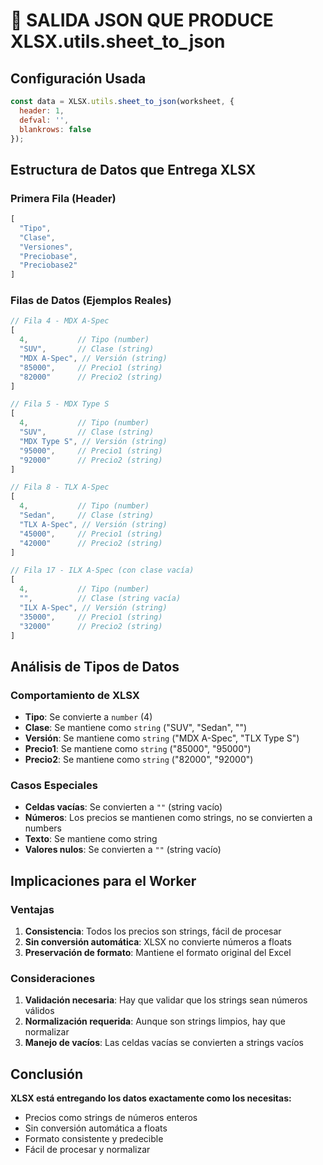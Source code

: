 # 🔬 SALIDA JSON QUE PRODUCE XLSX.utils.sheet_to_json

## Configuración Usada
```javascript
const data = XLSX.utils.sheet_to_json(worksheet, { 
  header: 1, 
  defval: '', 
  blankrows: false 
});
```

## Estructura de Datos que Entrega XLSX

### Primera Fila (Header)
```javascript
[
  "Tipo",
  "Clase", 
  "Versiones",
  "Preciobase",
  "Preciobase2"
]
```

### Filas de Datos (Ejemplos Reales)
```javascript
// Fila 4 - MDX A-Spec
[
  4,           // Tipo (number)
  "SUV",       // Clase (string)
  "MDX A-Spec", // Versión (string)
  "85000",     // Precio1 (string)
  "82000"      // Precio2 (string)
]

// Fila 5 - MDX Type S
[
  4,           // Tipo (number)
  "SUV",       // Clase (string)
  "MDX Type S", // Versión (string)
  "95000",     // Precio1 (string)
  "92000"      // Precio2 (string)
]

// Fila 8 - TLX A-Spec
[
  4,           // Tipo (number)
  "Sedan",     // Clase (string)
  "TLX A-Spec", // Versión (string)
  "45000",     // Precio1 (string)
  "42000"      // Precio2 (string)
]

// Fila 17 - ILX A-Spec (con clase vacía)
[
  4,           // Tipo (number)
  "",          // Clase (string vacía)
  "ILX A-Spec", // Versión (string)
  "35000",     // Precio1 (string)
  "32000"      // Precio2 (string)
]
```

## Análisis de Tipos de Datos

### Comportamiento de XLSX
- **Tipo**: Se convierte a `number` (4)
- **Clase**: Se mantiene como `string` ("SUV", "Sedan", "")
- **Versión**: Se mantiene como `string` ("MDX A-Spec", "TLX Type S")
- **Precio1**: Se mantiene como `string` ("85000", "95000")
- **Precio2**: Se mantiene como `string` ("82000", "92000")

### Casos Especiales
- **Celdas vacías**: Se convierten a `""` (string vacío)
- **Números**: Los precios se mantienen como strings, no se convierten a numbers
- **Texto**: Se mantiene como string
- **Valores nulos**: Se convierten a `""` (string vacío)

## Implicaciones para el Worker

### Ventajas
1. **Consistencia**: Todos los precios son strings, fácil de procesar
2. **Sin conversión automática**: XLSX no convierte números a floats
3. **Preservación de formato**: Mantiene el formato original del Excel

### Consideraciones
1. **Validación necesaria**: Hay que validar que los strings sean números válidos
2. **Normalización requerida**: Aunque son strings limpios, hay que normalizar
3. **Manejo de vacíos**: Las celdas vacías se convierten a strings vacíos

## Conclusión

**XLSX está entregando los datos exactamente como los necesitas:**
- Precios como strings de números enteros
- Sin conversión automática a floats
- Formato consistente y predecible
- Fácil de procesar y normalizar



